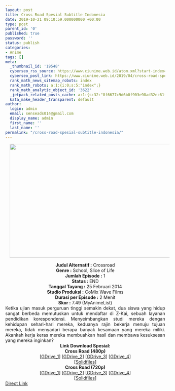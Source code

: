 ```yaml
---
layout: post
title: Cross Road Spesial Subtitle Indonesia
date: 2019-10-21 09:10:59.000000000 +00:00
type: post
parent_id: '0'
published: true
password: ''
status: publish
categories:
- Anime
tags: []
meta:
  _thumbnail_id: '19548'
  cyberseo_rss_source: https://www.ciunime.web.id/atom.xml?start-index=2401&max-results=150
  cyberseo_post_link: https://www.ciunime.web.id/2019/04/cross-road-spesial-subtitle-indonesia.html
  rank_math_news_sitemap_robots: index
  rank_math_robots: a:1:{i:0;s:5:"index";}
  rank_math_analytic_object_id: '3622'
  _jetpack_related_posts_cache: a:1:{s:32:"8f6677c9d6b0f903e98ad32ec61f8deb";a:2:{s:7:"expires";i:1653288083;s:7:"payload";a:0:{}}}
  kata_make_header_transparent: default
author:
  login: admin
  email: senseads014@gmail.com
  display_name: admin
  first_name: ''
  last_name: ''
permalink: "/cross-road-spesial-subtitle-indonesia/"
---
```

<div class="separator" style="clear: both; text-align: center;"><a href="https://1.bp.blogspot.com/-ZPMdu2O5G_M/XKijsXT_LMI/AAAAAAAANGw/UcckwXSj88g4MT3jCIMBGiKmOGQi5FW2ACLcBGAs/s1600/Cross%2BRoad.jpg" imageanchor="1" style="margin-left: 1em; margin-right: 1em;"><img border="0" data-original-height="720" data-original-width="1280" height="360" src="{{ site.baseurl }}/assets/2019/10/Cross%2BRoad.jpg" width="640" /></a></div>
<p>
<div style="text-align: center;"><b>Judul</b><b><b> Alternatif</b> :</b> Crossroad</div>
<div style="text-align: center;"><b><b>Genre :</b></b> School, Slice of Life</div>
<div style="text-align: center;"><b>Jumlah Episode :</b> 1<br /><b>Status :&nbsp;</b>END<br /><b>Tanggal Tayang :</b> 25 Februari 2014<br /><b>Studio Produksi :</b> CoMix Wave Films<br /><b>Durasi per Episode :</b> 2 Menit</div>
<div style="text-align: center;"><b>Skor :</b> 7.49 (MyAnimeList)</div>
<div style="text-align: center;"></div>
<div style="text-align: justify;">Ketika ujian masuk perguruan tinggi semakin dekat, dua siswa yang hidup sangat berbeda memutuskan untuk mendaftar di Z-Kai, sebuah layanan pendidikan korespondensi. Menyeimbangkan studi mereka dengan kehidupan sehari-hari mereka, keduanya rajin bekerja menuju tujuan mereka, tidak menyadari berapa banyak kesamaan yang mereka miliki. Akankah kerja keras mereka membuahkan hasil dan membawa kesuksesan yang mereka inginkan?</div>
<div style="text-align: justify;"></div>
<div style="text-align: justify;"></div>
<div style="text-align: center;"><b>Link Download Spesial:</b></div>
<div style="text-align: center;"><b>Cross Road (480p)</b></div>
<div style="text-align: center;">[<a href="https://drive.google.com/uc?export=download&amp;id=17_V1ew3i5K41mNOwuP8Q9XRJBFiTGCwQ" target="_blank" rel="noopener">GDrive_1</a>] [<a href="https://drive.google.com/uc?export=download&amp;id=1ZxfRXtWMEIJztNqCNVrjFYS1iEDSNiML" target="_blank" rel="noopener">GDrive_2</a>] [<a href="https://drive.google.com/uc?export=download&amp;id=1bqPVzQNP6dVVXoNvFmcekXp4MYsEl2z6" target="_blank" rel="noopener">GDrive_3</a>] [<a href="https://drive.google.com/uc?export=download&amp;id=1MeuCMekTMVr9oS9QNWGFc1N1cuxXHNpp" target="_blank" rel="noopener">GDrive_4</a>]<br />[<a href="http://www.solidfiles.com/v/33VAq64jPNa3d" target="_blank" rel="noopener">Solidfiles</a>]</div>
<div style="text-align: center;"><b>Cross Road (720p)</b><br />[<a href="https://drive.google.com/uc?export=download&amp;id=1uy2Ba0O8wUglbJyV1Yc1HdRVRfipw7Be" target="_blank" rel="noopener">GDrive_1</a>] [<a href="https://drive.google.com/uc?export=download&amp;id=1qIub5XWm4l-HMIcHeTiYpDi4oZ9HZ38_" target="_blank" rel="noopener">GDrive_2</a>] [<a href="https://drive.google.com/uc?export=download&amp;id=1WopEkbqHiTcqrh86qjWoG8WB5OEIDSSs" target="_blank" rel="noopener">GDrive_3</a>] [<a href="https://drive.google.com/uc?export=download&amp;id=18lHTIl8Y72tYLPU831n98Eym6H58Q_t_" target="_blank" rel="noopener">GDrive_4</a>]<br />[<a href="http://www.solidfiles.com/v/k3NLvwxwQymjA" target="_blank" rel="noopener">Solidfiles</a>]</div>
<link rel="stylesheet" href="https://cdnjs.cloudflare.com/ajax/libs/font-awesome/4.7.0/css/font-awesome.min.css" />
<div class="divbtn"> <a href="https://handymansurrender.com/fihup8buzv?key=94550f7ce39444073321dde3b8782f97" class="btn"><i class="fa fa-download"></i> Direct Link</a> </div>
